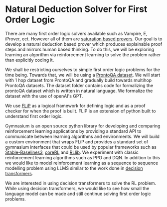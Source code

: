 # Natural Deduction Solver for First Order Logic

There are many first order logic solvers available such as Vampire, E, iProver, ect. However all of them are [saturation based provers](https://www.sciencedirect.com/science/article/pii/S0168007222000823). Our goal is to develop a natural deduction based prover which produces explainable proof steps and mirrors human based thinking. To do this, we will be exploring learning an algorithm via reinforcement learning to solve the problem rather than explicitly coding it. 

We shall be restricting ourselves to simple first order logic problems for the time being. Towards that, we will be using a [ProntoQA dataset](https://arxiv.org/pdf/2210.01240). We will start with 1 hop dataset from ProntoQA and gradually build towards multihop ProntoQA datasets. The dataset folder contains code for formalizing the prontoQA dataset which is written in natural language. We formalize the dataset with the use of openAI's GPT. 

We use [FLiP](https://jon-jacky.github.io/FLiP/www/reference-nd.html) as a logical framework for defining logic and as a proof checker for when the proof is built. FLiP is an extension of python built to understand first order logic. 

Gymnasium is an open source python library for developing and comparing reinforcement learning applications by providing a standard API to communicate between learning algorithms and environments. We will build a custom environment that wraps FLiP and provides a standard set of gymnasium interfaces that could be used by popular frameworks such as [Stable-Baselines3](https://stable-baselines3.readthedocs.io/en/master/), [coreRL](https://docs.cleanrl.dev/) and [RLlib](https://docs.ray.io/en/latest/rllib/index.html). We experiment with classic reinforcement learning algorithms such as PPO and DQN. In addition to this we would like to model reinforcement learning as a sequence to sequence modelling problem using LLMS similar to the work done in [decision transformers](https://arxiv.org/abs/2106.01345). 

We are interested in using decision transformers to solve the RL problem. While using decision transformers, we would like to see how small the language model can be made and still continue solving first order logic problems. 


